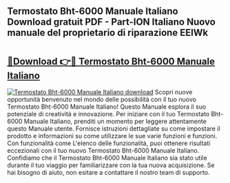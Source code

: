 ## Termostato Bht-6000 Manuale Italiano Download gratuit PDF - Part-ION Italiano Nuovo manuale del proprietario di riparazione EElWk

# <h2><a href="http://dfaei4q.blite.top/?on=Termostato+Bht-6000+Manuale+Italiano">🔗Download 👉🔴 Termostato Bht-6000 Manuale Italiano</a></h2>

[![Termostato Bht-6000 Manuale Italiano download](https://i.imgur.com/lujVjoI.png)](http://dfaei4q.blite.top/?on=Termostato+Bht-6000+Manuale+Italiano)
Scopri nuove opportunità benvenuto nel mondo delle possibilità con il tuo nuovo Termostato Bht-6000 Manuale Italiano! Questo Manuale esplora il suo potenziale di creatività e innovazione. Per iniziare con il tuo Termostato Bht-6000 Manuale Italiano, prenditi un momento per leggere attentamente questo Manuale utente. Fornisce istruzioni dettagliate su come impostare il prodotto e informazioni su come utilizzare le sue varie funzioni e funzioni. Con funzionalità come L'elenco delle funzionalità, puoi ottenere risultati eccezionali con il tuo nuovo Termostato Bht-6000 Manuale Italiano. Confidiamo che il Termostato Bht-6000 Manuale Italiano sia stato utile durante il tuo viaggio per familiarizzare con la tua nuova acquisizione. Se hai bisogno di aiuto, non esitare a contattare il nostro team di supporto.
